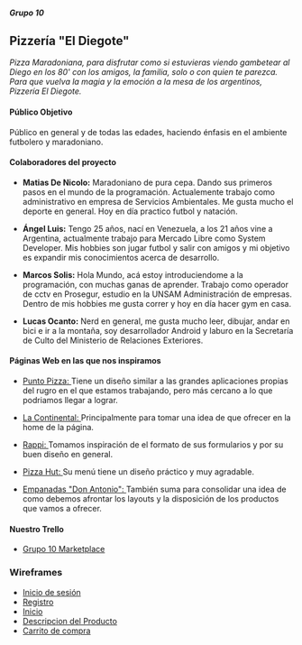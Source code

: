 #####  Grupo 10 
## Pizzería "El Diegote"

*Pizza Maradoniana, para disfrutar como si estuvieras viendo gambetear al Diego en los 80' con los amigos, la familia, solo o con quien te parezca. Para que vuelva la magia y la emoción a la mesa de los argentinos, Pizzería El Diegote.*

#### Público Objetivo

Público en general y de todas las edades, haciendo énfasis en el ambiente futbolero y maradoniano.

#### Colaboradores del proyecto 

* **Matias De Nicolo:** Maradoniano de pura cepa. Dando sus primeros pasos en el mundo de la programación. Actualemente trabajo como administrativo en empresa de Servicios Ambientales. Me gusta mucho el deporte en general. Hoy en día practico futbol y natación.  

* **Ángel Luis:** Tengo 25 años, nací en Venezuela, a los 21 años vine a Argentina, actualmente trabajo para Mercado Libre como System Developer. Mis hobbies son jugar futbol y salir con amigos y mi objetivo es expandir mis conocimientos acerca de desarrollo.

* **Marcos Solis:** Hola Mundo, acá estoy introduciendome a la programación, con muchas ganas de aprender. Trabajo como operador de cctv en Prosegur, estudio en la UNSAM Administración de empresas. Dentro de mis hobbies me gusta correr y hoy en día hacer gym en casa.

* **Lucas Ocanto:** Nerd en general, me gusta mucho leer, dibujar, andar en bici e ir a la montaña, soy desarrollador Android y laburo en la Secretaría de Culto del Ministerio de Relaciones Exteriores.

#### Páginas Web en las que nos inspiramos 

* [Punto Pizza: ](https://www.puntopizza.com.ar/)Tiene un diseño similar a las grandes aplicaciones propias del rugro en el que estamos trabajando, pero más cercano a lo que podriamos llegar a lograr.

* [La Continental: ](https://www.lacontinental.com/)Principalmente para tomar una idea de que ofrecer en la home de la página.

* [Rappi: ](https://www.rappi.com.ar/)Tomamos inspiración de el formato de sus formularios y por su buen diseño en general.

* [Pizza Hut: ](https://www.pizzahut.es/)Su menú tiene un diseño práctico y muy agradable.

* [Empanadas "Don Antonio": ](https://www.empanadasdonantonio.com/)También suma para consolidar una idea de como debemos afrontar los layouts y la disposición de los productos que vamos a ofrecer.


#### Nuestro Trello

 * [Grupo 10 Marketplace](https://trello.com/b/H6bKZ9Bj/grupo10market)

### Wireframes 

* [Inicio de sesión](https://ibb.co/VpkKwQY)
* [Registro](https://ibb.co/DttT7GP)
* [Inicio](https://wireframe.cc/pro/pp/fea96e350472681)
*  [Descripcion del Producto](https://wireframe.cc/fMlKku) 
* [Carrito de compra](https://wireframe.cc/pro/edit/476018)

